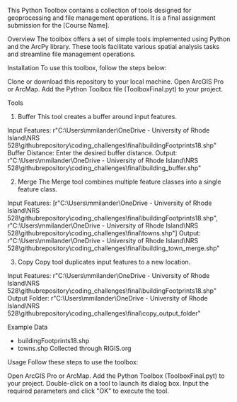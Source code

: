 This Python Toolbox contains a collection of tools designed for geoprocessing and file management operations. It is a final assignment submission for the [Course Name].

Overview
The toolbox offers a set of simple tools implemented using Python and the ArcPy library. These tools facilitate various spatial analysis tasks and streamline file management operations.

Installation
To use this toolbox, follow the steps below:

Clone or download this repository to your local machine.
Open ArcGIS Pro or ArcMap.
Add the Python Toolbox file (ToolboxFinal.pyt) to your project.

Tools
1. Buffer
This tool creates a buffer around input features.

Input Features: r"C:\Users\mmilander\OneDrive - University of Rhode Island\NRS 528\githubrepository\coding_challenges\final\buildingFootprints18.shp"
Buffer Distance: Enter the desired buffer distance.
Output: r"C:\Users\mmilander\OneDrive - University of Rhode Island\NRS 528\githubrepository\coding_challenges\final\building_buffer.shp"

2. Merge
The Merge tool combines multiple feature classes into a single feature class.

Input Features: [r"C:\Users\mmilander\OneDrive - University of Rhode Island\NRS 528\githubrepository\coding_challenges\final\buildingFootprints18.shp", r"C:\Users\mmilander\OneDrive - University of Rhode Island\NRS 528\githubrepository\coding_challenges\final\towns.shp"]
Output: r"C:\Users\mmilander\OneDrive - University of Rhode Island\NRS 528\githubrepository\coding_challenges\final\building_town_merge.shp"

3. Copy
Copy tool duplicates input features to a new location.

Input Features: r"C:\Users\mmilander\OneDrive - University of Rhode Island\NRS 528\githubrepository\coding_challenges\final\buildingFootprints18.shp"
Output Folder: r"C:\Users\mmilander\OneDrive - University of Rhode Island\NRS 528\githubrepository\coding_challenges\final\copy_output_folder"


Example Data
- buildingFootprints18.shp
- towns.shp
Collected through RIGIS.org


Usage
Follow these steps to use the toolbox:

Open ArcGIS Pro or ArcMap.
Add the Python Toolbox (ToolboxFinal.pyt) to your project.
Double-click on a tool to launch its dialog box.
Input the required parameters and click "OK" to execute the tool.